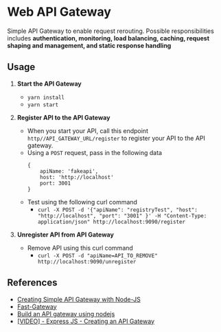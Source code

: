 # Web API Gateway

Simple API Gateway to enable request rerouting. Possible responsibilities includes **authentication, monitoring, load
balancing, caching, request shaping and management, and static response handling**

## Usage

1. **Start the API Gateway**
    - `yarn install`
    - `yarn start`

2. **Register API to the API Gateway**
    - When you start your API, call this endpoint `http//API_GATEWAY_URL/register` to register your API to the API gateway.
    - Using a `POST` request, pass in the following data
        ```
        {
            apiName: 'fakeapi',
            host: 'http://localhost'
            port: 3001
        }
        ```
    - Test using the following curl command
        - `curl -X POST -d '{"apiName": "registryTest", "host": "http://localhost", "port": "3001" }' -H "Content-Type: application/json" http://localhost:9090/register`

3. **Unregister API from API Gateway**
    - Remove API using this curl command
        - `curl -X POST -d "apiName=API_TO_REMOVE" http://localhost:9090/unregister`

## References

- [Creating Simple API Gateway with Node-JS](https://medium.com/hackernoon/creating-simple-api-gateway-using-node-js-6d5933c214b8)
- [Fast-Gateway](https://medium.com/sharenowtech/node-js-api-gateway-a-developer-perspective-8defe575ed21)
- [Build an API gateway using nodejs](https://blog.risingstack.com/building-an-api-gateway-using-nodejs/)
- [[VIDEO] - Express JS - Creating an API Gateway](https://www.youtube.com/playlist?list=PLMFjx2r0Yjipjl31vnoFnUt5tnN50SCAb)
